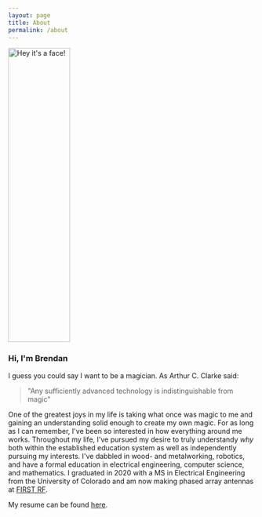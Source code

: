 ```yaml
---
layout: page
title: About
permalink: /about
---
```


<img src="https://www.gravatar.com/avatar/5df30321be6e91ce508144c7c49812e712edecdf30a92d05cda9226fc4ca0303?d=https%3A%2F%2Fbrendanhaines.com%2Fassets%2Fimage%2Fportrait.jpeg&s=600" alt="Hey it's a face!" width="50%" height="600">

### Hi, I'm Brendan

I guess you could say I want to be a magician.
As Arthur C. Clarke said:

>"Any sufficiently advanced technology is indistinguishable from magic"

One of the greatest joys in my life is taking what once was magic to me and gaining an understanding solid enough to create my own magic.
For as long as I can remember, I've been so interested in how everything around me works.
Throughout my life, I've pursued my desire to truly understandy *why* both within the established education system as well as independently pursuing my interests.
I've dabbled in wood- and metalworking, robotics, and have a formal education in electrical engineering, computer science, and mathematics.
I graduated in 2020 with a MS in Electrical Engineering from the University of Colorado and am now making phased array antennas at [FIRST RF](https://firstrf.com/).

My resume can be found [here]({{base-url}}/assets/resume.pdf).
